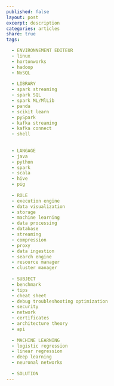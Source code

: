 ```yaml
---
published: false 
layout: post
excerpt: description 
categories: articles
share: true
tags:

  - ENVIRONNEMENT EDITEUR
  - linux
  - hortonworks
  - hadoop
  - NoSQL
  
  - LIBRARY
  - spark streaming
  - spark SQL
  - spark ML/MlLib
  - panda
  - scikit learn
  - pySpark
  - kafka streaming
  - kafka connect
  - shell
  
  
  - LANGAGE
  - java
  - python
  - spark
  - scala
  - hive
  - pig
  
  - ROLE
  - execution engine
  - data visualization
  - storage
  - machine learning
  - data processing
  - database
  - streaming
  - compression
  - proxy
  - data ingestion
  - search engine
  - resource manager
  - cluster manager
  
  - SUBJECT
  - benchmark
  - tips
  - cheat sheet
  - debug troubleshooting optimization
  - security
  - network
  - certificates
  - architecture theory
  - api
  
  - MACHINE LEARNING 
  - logistic regression
  - linear regression
  - deep learning
  - neuronal networks
  
  - SOLUTION
---
```

